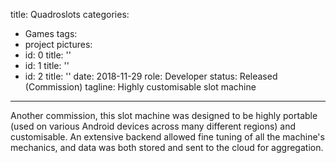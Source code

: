 title: Quadroslots
categories:
  - Games
tags:
  - project
pictures:
  - id: 0
    title: ''
  - id: 1
    title: ''
  - id: 2
    title: ''
date: 2018-11-29
role: Developer
status: Released (Commission)
tagline: Highly customisable slot machine
---

Another commission, this slot machine was designed to be highly portable (used on various Android devices across many different regions) and customisable. An extensive backend allowed fine tuning of all the machine's mechanics, and data was both stored and sent to the cloud for aggregation.


